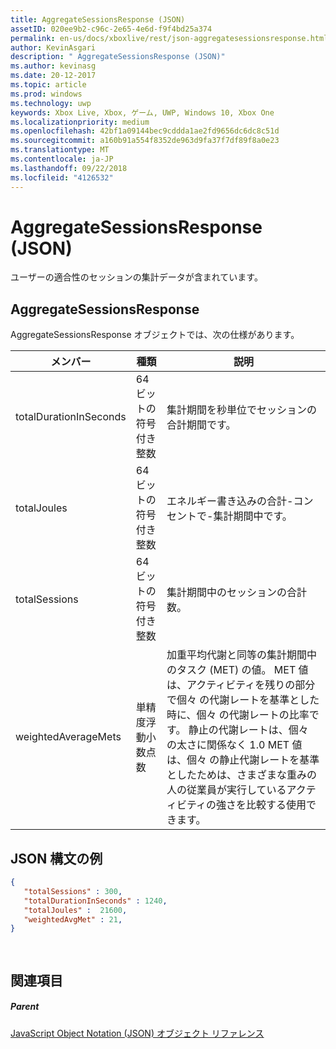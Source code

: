 ```yaml
---
title: AggregateSessionsResponse (JSON)
assetID: 020ee9b2-c96c-2e65-4e6d-f9f4bd25a374
permalink: en-us/docs/xboxlive/rest/json-aggregatesessionsresponse.html
author: KevinAsgari
description: " AggregateSessionsResponse (JSON)"
ms.author: kevinasg
ms.date: 20-12-2017
ms.topic: article
ms.prod: windows
ms.technology: uwp
keywords: Xbox Live, Xbox, ゲーム, UWP, Windows 10, Xbox One
ms.localizationpriority: medium
ms.openlocfilehash: 42bf1a09144bec9cddda1ae2fd9656dc6dc8c51d
ms.sourcegitcommit: a160b91a554f8352de963d9fa37f7df89f8a0e23
ms.translationtype: MT
ms.contentlocale: ja-JP
ms.lasthandoff: 09/22/2018
ms.locfileid: "4126532"
---
```

# <a name="aggregatesessionsresponse-json"></a>AggregateSessionsResponse (JSON)
ユーザーの適合性のセッションの集計データが含まれています。 
<a id="ID4EN"></a>

 
## <a name="aggregatesessionsresponse"></a>AggregateSessionsResponse
 
AggregateSessionsResponse オブジェクトでは、次の仕様があります。
 
| メンバー| 種類| 説明| 
| --- | --- | --- | 
| totalDurationInSeconds| 64 ビットの符号付き整数| 集計期間を秒単位でセッションの合計期間です。| 
| totalJoules| 64 ビットの符号付き整数| エネルギー書き込みの合計-コンセントで-集計期間中です。 | 
| totalSessions| 64 ビットの符号付き整数| 集計期間中のセッションの合計数。| 
| weightedAverageMets| 単精度浮動小数点数 | 加重平均代謝と同等の集計期間中のタスク (MET) の値。 MET 値は、アクティビティを残りの部分で個々 の代謝レートを基準とした時に、個々 の代謝レートの比率です。 静止の代謝レートは、個々 の太さに関係なく 1.0 MET 値は、個々 の静止代謝レートを基準としたためは、さまざまな重みの人の従業員が実行しているアクティビティの強さを比較する使用できます。| 
  
<a id="ID4ESC"></a>

 
## <a name="sample-json-syntax"></a>JSON 構文の例
 

```json
{
   "totalSessions" : 300,
   "totalDurationInSeconds" : 1240,
   "totalJoules" :  21600,
   "weightedAvgMet" : 21,
}

    
```

  
<a id="ID4E2C"></a>

 
## <a name="see-also"></a>関連項目
 
<a id="ID4E4C"></a>

 
##### <a name="parent"></a>Parent 

[JavaScript Object Notation (JSON) オブジェクト リファレンス](atoc-xboxlivews-reference-json.md)

   